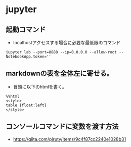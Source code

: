 # jupyter

## 起動コマンド

- localhostアクセスする場合に必要な最低限のコマンド

```shell
jupyter lab --port=8888 --ip=0.0.0.0 --allow-root --NotebookApp.token=''
```

## markdownの表を全体左に寄せる。

- 冒頭に以下のhtmlを書く。
```
%%html
<style>
table {float:left}
</style>
```

## コンソールコマンドに変数を渡す方法

- https://qiita.com/piruty/items/9c4f87cc2240e1028b31

